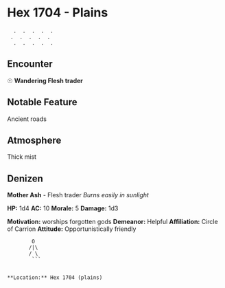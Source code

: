 # Hex 1704 - Plains
```
  .  .  .  .  .
 .  .  .  .  .
  .  .  .  .  .
```

## Encounter

☉ **Wandering Flesh trader**

## Notable Feature

Ancient roads

## Atmosphere

Thick mist

## Denizen

**Mother Ash** - Flesh trader
*Burns easily in sunlight*

**HP:** 1d4 **AC:** 10 **Morale:** 5
**Damage:** 1d3

**Motivation:** worships forgotten gods
**Demeanor:** Helpful
**Affiliation:** Circle of Carrion
**Attitude:** Opportunistically friendly

```
        O
       /|\
       / \
        ```


**Location:** Hex 1704 (plains)

